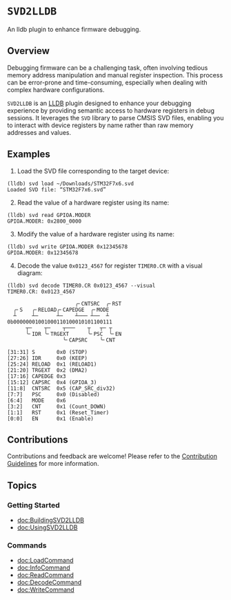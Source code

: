 # ``SVD2LLDB``

An lldb plugin to enhance firmware debugging.

## Overview

Debugging firmware can be a challenging task, often involving tedious memory address manipulation and manual register inspection. This process can be error-prone and time-consuming, especially when dealing with complex hardware configurations.

`SVD2LLDB` is an [LLDB](https://lldb.llvm.org) plugin designed to enhance your debugging experience by providing semantic access to hardware registers in debug sessions. It leverages the `SVD` library to parse CMSIS SVD files, enabling you to interact with device registers by name rather than raw memory addresses and values. 

## Examples

1. Load the SVD file corresponding to the target device:

  ```console
  (lldb) svd load ~/Downloads/STM32F7x6.svd
  Loaded SVD file: “STM32F7x6.svd”
  ```

2. Read the value of a hardware register using its name:

  ```console
  (lldb) svd read GPIOA.MODER
  GPIOA.MODER: 0x2800_0000
  ```

3. Modify the value of a hardware register using its name:

  ```console
  (lldb) svd write GPIOA.MODER 0x12345678
  GPIOA.MODER: 0x12345678
  ```

4. Decode the value `0x0123_4567` for register `TIMER0.CR` with a visual diagram: 

  ```console
  (lldb) svd decode TIMER0.CR 0x0123_4567 --visual
  TIMER0.CR: 0x0123_4567

                        ╭╴CNTSRC  ╭╴RST
    ╭╴S   ╭╴RELOAD╭╴CAPEDGE  ╭╴MODE
    ┴     ┴─      ┴─    ┴─── ┴──  ┴
  0b00000001001000110100010101100111
        ┬─    ┬─    ┬───    ┬   ┬─ ┬
        ╰╴IDR ╰╴TRGEXT      ╰╴PSC  ╰╴EN
                    ╰╴CAPSRC    ╰╴CNT

  [31:31] S       0x0 (STOP)
  [27:26] IDR     0x0 (KEEP)
  [25:24] RELOAD  0x1 (RELOAD1)
  [21:20] TRGEXT  0x2 (DMA2)
  [17:16] CAPEDGE 0x3
  [15:12] CAPSRC  0x4 (GPIOA_3)
  [11:8]  CNTSRC  0x5 (CAP_SRC_div32)
  [7:7]   PSC     0x0 (Disabled)
  [6:4]   MODE    0x6
  [3:2]   CNT     0x1 (Count_DOWN)
  [1:1]   RST     0x1 (Reset_Timer)
  [0:0]   EN      0x1 (Enable)
  ```

## Contributions

Contributions and feedback are welcome! Please refer to the [Contribution Guidelines](https://github.com/apple/swift-mmio#contributing-to-swift-mmio) for more information.

## Topics

### Getting Started

- <doc:BuildingSVD2LLDB>
- <doc:UsingSVD2LLDB>

### Commands

- <doc:LoadCommand>
- <doc:InfoCommand>
- <doc:ReadCommand>
- <doc:DecodeCommand>
- <doc:WriteCommand>
